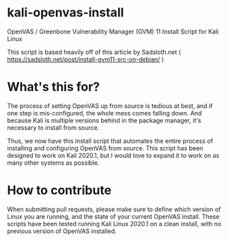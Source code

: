 # kali-openvas-install
OpenVAS / Greenbone Vulnerability Manager (GVM) 11 Install Script for Kali Linux

This script is based heavily off of this article by Sadsloth.net ( https://sadsloth.net/post/install-gvm11-src-on-debian/ )

# What's this for?

The process of setting OpenVAS up from source is tedious at best, and if one step is mis-configured, the whole mess comes falling down. And because Kali is multiple versions behind in the package manager, it's necessary to install from source.

Thus, we now have this install script that automates the entire process of installing and configuring OpenVAS from source. This script has been designed to work on Kali 2020.1, but I would love to expand it to work on as many other systems as possible.

# How to contribute

When submitting pull requests, please make sure to define which version of Linux you are running, and the state of your current OpenVAS install. These scripts have been tested running Kali Linux 2020.1 on a clean install, with no previous version of OpenVAS installed.
